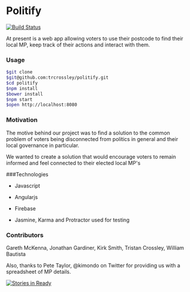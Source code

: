 # Politify     
[![Build Status](https://travis-ci.org/Willibaur/politify.svg?branch=master)](https://travis-ci.org/Willibaur/politify)

At present is a web app allowing voters to use their postcode to find their local MP, keep track of their actions and interact with them.

### Usage

```sh
$git clone
$git@github.com:trcrossley/politify.git  
$cd politify  
$npm install  
$bower install  
$npm start  
$open http://localhost:8080
```

### Motivation
The motive behind our project was to find a solution to the common problem of voters being disconnected from politics in general and their local governance in particular.

We wanted to create a solution that would encourage voters to remain informed and feel connected to their elected local MP's                                                                                                                                                   

###Technologies
* Javascript
* Angularjs
* Firebase

* Jasmine, Karma and Protractor used for testing


### Contributors
Gareth McKenna, Jonathan Gardiner, Kirk Smith, Tristan Crossley, William Bautista

Also, thanks to Pete Taylor, @kimondo on Twitter for providing us with a spreadsheet of MP details.

[![Stories in Ready](https://badge.waffle.io/trcrossley/politify.png?label=ready&title=Ready)](https://waffle.io/trcrossley/politify)
